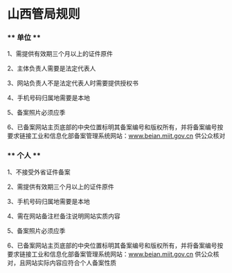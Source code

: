 

# 山西管局规则

<!-- tabs:start -->

### ** 单位 **

1、需提供有效期三个月以上的证件原件                                                                                                             

2、主体负责人需要是法定代表人                                                                                                                                               

3、网站负责人不是法定代表人时需要提供授权书                                                                                                                                                                                                                                        

4、手机号码归属地需要是本地                                                                                                                                    

5、备案照片必须应季

6、已备案网站主页底部的中央位置标明其备案编号和版权所有，并将备案编号按要求链接工业和信息化部备案管理系统网站：www.beian.miit.gov.cn 供公众核对  

### ** 个人 **

1、不接受外省证件备案                                                                                                                  

2、需提供有效期三个月以上的证件原件                                                                                                                        

3、手机号码归属地需要是本地                                                                                                           

4、需在网站备注栏备注说明网站实质内容                                                                                    

5、备案照片必须应季                                                                                             

6、已备案网站主页底部的中央位置标明其备案编号和版权所有，并将备案编号按要求链接工业和信息化部备案管理系统网站：www.beian.miit.gov.cn 供公众核对，且网站实际内容应符合个人备案性质 

<!-- tabs:end -->